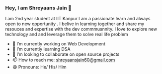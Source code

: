 ### Hey, I am Shreyaans Jain 👋

I am 2nd year student at IIT Kanpur I am a passionate learn and always open to new opportunity . I belive in learning together and share my resouces and expertise with the dev commmusnnity. I love to explore new technology and and leverage them to solve real life problem 


- 🔭 I’m currently working on Web Development
- 🌱 I’m currently learning DSA
- 👯 I’m looking to collaborate on open source projects
- 📫 How to reach me: shreyaansjain60@gmail.com
- 😄 Pronouns: He/ His/ Him
